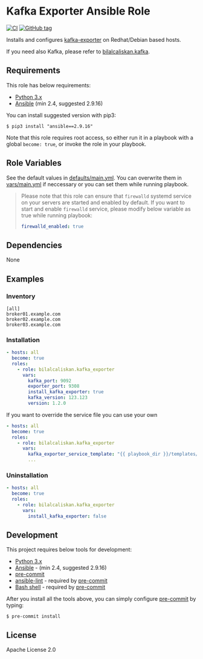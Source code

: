 # Kafka Exporter Ansible Role

[![CI](https://github.com/bilalcaliskan/kafka_exporter-ansible-role/workflows/CI/badge.svg?event=push)](https://github.com/bilalcaliskan/kafka_exporter-ansible-role/actions?query=workflow%3ACI)
[![GitHub tag](https://img.shields.io/github/tag/bilalcaliskan/kafka_exporter-ansible-role.svg)](https://GitHub.com/bilalcaliskan/kafka_exporter-ansible-role/tags/)

Installs and configures [kafka-exporter](https://github.com/danielqsj/kafka_exporter) on Redhat/Debian based hosts.

If you need also Kafka, please refer to [bilalcaliskan.kafka](https://github.com/bilalcaliskan/kafka-ansible-role).

## Requirements
This role has below requirements:
- [Python 3.x](https://www.python.org/downloads/)
- [Ansible](https://docs.ansible.com/) (min 2.4, suggested 2.9.16)

You can install suggested version with pip3:
```
$ pip3 install "ansible==2.9.16"
```

Note that this role requires root access, so either run it in a playbook with a global `become: true`, or invoke the role in your playbook.


## Role Variables
See the default values in [defaults/main.yml](defaults/main.yml). You can overwrite them in [vars/main.yml](vars/main.yml) if neccessary or you can set them while running playbook.

> Please note that this role can ensure that `firewalld` systemd service on your servers are started and enabled by default. If you want to start and enable `firewalld` service, please modify below variable as true while running playbook:
> ```yaml
> firewalld_enabled: true
> ```

## Dependencies

None

## Examples
### Inventory
```
[all]
broker01.example.com
broker02.example.com
broker03.example.com
```

### Installation

```yaml
- hosts: all
  become: true
  roles:
    - role: bilalcaliskan.kafka_exporter
      vars:
        kafka_port: 9092
        exporter_port: 9308
        install_kafka_exporter: true
        kafka_version: 123.123
        version: 1.2.0
```

If you want to override the service file you can use your own

```yaml
- hosts: all
  become: true
  roles:
    - role: bilalcaliskan.kafka_exporter
      vars:
        kafka_exporter_service_template: "{{ playbook_dir }}/templates/kafka-exporter.service.j2"
        ...
```

### Uninstallation

```yaml
- hosts: all
  become: true
  roles:
    - role: bilalcaliskan.kafka_exporter
      vars:
        install_kafka_exporter: false
```

## Development
This project requires below tools for development:
- [Python 3.x](https://www.python.org/downloads/)
- [Ansible](https://docs.ansible.com/ansible/latest/installation_guide/intro_installation.html) - (min 2.4, suggested 2.9.16)
- [pre-commit](https://pre-commit.com/)
- [ansible-lint](https://ansible-lint.readthedocs.io/en/latest/installing.html#using-pip-or-pipx) - required by [pre-commit](https://pre-commit.com/)
- [Bash shell](https://www.gnu.org/software/bash/) - required by [pre-commit](https://pre-commit.com/)

After you install all the tools above, you can simply configure [pre-commit](https://pre-commit.com/) by typing:
```shell
$ pre-commit install
```
## License

Apache License 2.0
